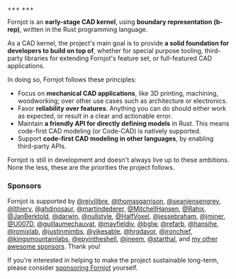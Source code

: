 +++
+++

Fornjot is an **early-stage CAD kernel**, using **boundary representation (b-rep)**, written in the Rust programming language.

As a CAD kernel, the project's main goal is to provide **a solid foundation for developers to build on top of**, whether for special purpose tooling, third-party libraries for extending Fornjot's feature set, or full-featured CAD applications.

In doing so, Fornjot follows these principles:

- Focus on **mechanical CAD applications**, like 3D printing, machining, woodworking; over other use cases such as architecture or electronics.
- Favor **reliability over features**. Anything you can do should either work as expected, or result in a clear and actionable error.
- Maintain **a friendly API for directly defining models** in Rust. This means code-first CAD modeling (or Code-CAD) is natively supported.
- Support **code-first CAD modeling in other languages**, by enabling third-party APIs.

Fornjot is still in development and doesn't always live up to these ambitions. None the less, these are the priorities the project follows.


### Sponsors

Fornjot is supported by [@reivilibre](https://github.com/reivilibre), [@thomasgarrison](https://github.com/thomasgarrison), [@seanjensengrey](https://github.com/seanjensengrey), [@lthiery](https://github.com/lthiery), [@ahdinosaur](https://github.com/ahdinosaur), [@martindederer](https://github.com/martindederer), [@MitchellHansen](https://github.com/MitchellHansen), [@Rahix](https://github.com/Rahix), [@JanBerktold](https://github.com/JanBerktold), [@darwin](https://github.com/darwin), [@nullstyle](https://github.com/nullstyle), [@HalfVoxel](https://github.com/HalfVoxel), [@jessebraham](https://github.com/jessebraham), [@jminer](https://github.com/jminer), [@U007D](https://github.com/U007D), [@guillaumechauvat](https://github.com/guillaumechauvat), [@mayfieldiv](https://github.com/mayfieldiv), [@bglw](https://github.com/bglw), [@refarb](https://github.com/refarb), [@hansihe](https://github.com/hansihe), [@romixlab](https://github.com/romixlab), [@justinmimbs](https://github.com/justinmimbs), [@yikesable](https://github.com/yikesable), [@hrgdavor](https://github.com/hrgdavor), [@ironchief](https://github.com/ironchief), [@kingsmountainlabs](https://github.com/kingsmountainlabs), [@epyintheshell](https://github.com/epyintheshell), [@jneem](https://github.com/jneem), [@starthal](https://github.com/starthal), and [my other awesome sponsors](https://github.com/sponsors/hannobraun). Thank you!

If you're interested in helping to make the project sustainable long-term, please consider [sponsoring Fornjot](https://github.com/sponsors/hannobraun) yourself.
